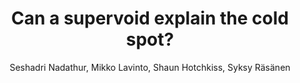 ---
number: "14"
title: "Can a supervoid explain the cold spot?"
arxiv_link: "https://arxiv.org/abs/1408.4720"
arxiv_id: "1408.4720"
author: "Seshadri Nadathur, Mikko Lavinto, Shaun Hotchkiss, Syksy R&auml;s&auml;nen"
reviewed: True
journal: "Phys. Rev. D, 90, 103510 (2014)"
---